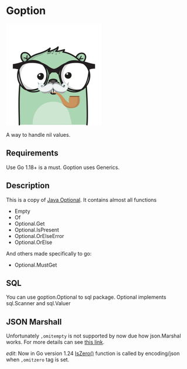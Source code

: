 # Goption

![goption](goption.png "Goption")

A way to handle nil values.

## Requirements

Use Go 1.18+ is a must. Goption uses Generics.

## Description

This is a copy of [Java Optional](https://docs.oracle.com/javase/8/docs/api/java/util/Optional.html). It contains almost all functions

- Empty
- Of
- Optional.Get
- Optional.IsPresent
- Optional.OrElseError
- Optional.OrElse

And others made specifically to go:

- Optional.MustGet

## SQL

You can use goption.Optional to sql package. Optional implements sql.Scanner and sql.Valuer

## JSON Marshall

Unfortunately `,omitempty` is not supported by now due how json.Marshal works. For more details can see [this link](https://github.com/golang/go/issues/11939).

_edit_: Now in Go version 1.24 [IsZero()](https://tip.golang.org/doc/go1.24#encodingjsonpkgencodingjson) function is called by encoding/json when `,omitzero` tag is set.